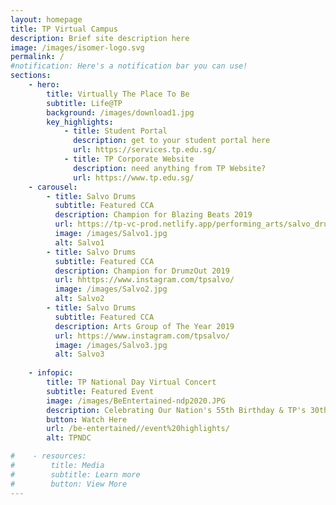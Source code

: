 ```yaml
---
layout: homepage
title: TP Virtual Campus
description: Brief site description here
image: /images/isomer-logo.svg
permalink: /
#notification: Here's a notification bar you can use!
sections:
    - hero:
        title: Virtually The Place To Be
        subtitle: Life@TP
        background: /images/download1.jpg
        key_highlights:
            - title: Student Portal
              description: get to your student portal here
              url: https://services.tp.edu.sg/
            - title: TP Corporate Website
              description: need anything from TP Website?
              url: https://www.tp.edu.sg/
    - carousel:
        - title: Salvo Drums
          subtitle: Featured CCA
          description: Champion for Blazing Beats 2019
          url: https://tp-vc-prod.netlify.app/performing_arts/salvo_drums/
          image: /images/Salvo1.jpg  
          alt: Salvo1
        - title: Salvo Drums
          subtitle: Featured CCA
          description: Champion for DrumzOut 2019
          url: hhttps://www.instagram.com/tpsalvo/
          image: /images/Salvo2.jpg
          alt: Salvo2
        - title: Salvo Drums
          subtitle: Featured CCA
          description: Arts Group of The Year 2019
          url: https://www.instagram.com/tpsalvo/
          image: /images/Salvo3.jpg
          alt: Salvo3
    
    - infopic:
        title: TP National Day Virtual Concert
        subtitle: Featured Event
        image: /images/BeEntertained-ndp2020.JPG
        description: Celebrating Our Nation's 55th Birthday & TP's 30th Anniversary!
        button: Watch Here
        url: /be-entertained//event%20highlights/
        alt: TPNDC

#    - resources:
#        title: Media
#        subtitle: Learn more
#        button: View More
---
```

